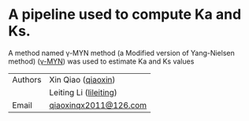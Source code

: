 # A pipeline used to compute Ka and Ks.

A method named γ-MYN method (a Modified version of Yang-Nielsen method) ([γ-MYN](https://biologydirect.biomedcentral.com/articles/10.1186/1745-6150-4-20)) was used to estimate Ka and Ks values

| | |
| --- | --- |
| Authors | Xin Qiao ([qiaoxin](https://github.com/qiao-xin)) |
| | Leiting Li ([lileiting](https://github.com/lileiting)) |
| Email   | <qiaoxinqx2011@126.com> |

